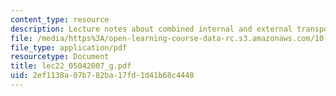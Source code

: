 ```yaml
---
content_type: resource
description: Lecture notes about combined internal and external transport resistances.
file: /media/https%3A/open-learning-course-data-rc.s3.amazonaws.com/10-37-chemical-and-biological-reaction-engineering-spring-2007/2ef1138a07b782ba17fd1d41b68c4448_lec22_05042007_g.pdf
file_type: application/pdf
resourcetype: Document
title: lec22_05042007_g.pdf
uid: 2ef1138a-07b7-82ba-17fd-1d41b68c4448
---
```

